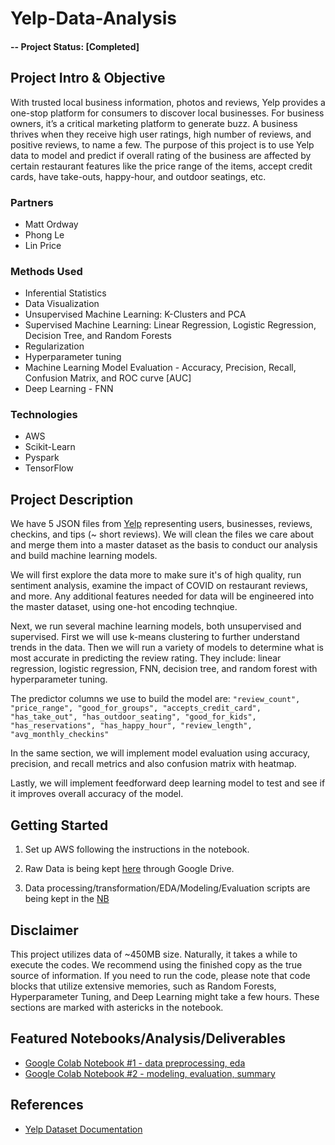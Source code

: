 # Yelp-Data-Analysis
#### -- Project Status: [Completed]

## Project Intro & Objective
With trusted local business information, photos and reviews, Yelp provides a one-stop platform for consumers to discover local businesses. For business owners, it’s a critical marketing platform to generate buzz. A business thrives when they receive high user ratings, high number of reviews, and positive reviews, to name a few. The purpose of this project is to use Yelp data to model and predict if overall rating of the business are affected by certain restaurant features like the price range of the items, accept credit cards, have take-outs, happy-hour, and outdoor seatings, etc.


### Partners
* Matt Ordway
* Phong Le
* Lin Price

### Methods Used
* Inferential Statistics
* Data Visualization
* Unsupervised Machine Learning: K-Clusters and PCA
* Supervised Machine Learning: Linear Regression, Logistic Regression, Decision Tree, and Random Forests
* Regularization
* Hyperparameter tuning
* Machine Learning Model Evaluation - Accuracy, Precision, Recall, Confusion Matrix, and ROC curve [AUC]
* Deep Learning - FNN


### Technologies
* AWS
* Scikit-Learn
* Pyspark
* TensorFlow

## Project Description
We have 5 JSON files from [Yelp](https://www.yelp.com/dataset/documentation/main) representing users, businesses, reviews, checkins, and tips (~ short reviews). We will clean the files we care about and merge them into a master dataset as the basis to conduct our analysis and build machine learning models. 

We will first explore the data more to make sure it's of high quality, run sentiment analysis, examine the impact of COVID on restaurant reviews, and more. Any additional features needed for data will be engineered into the master dataset, using one-hot encoding technqiue. 

Next, we run several machine learning models, both unsupervised and supervised. First we will use k-means clustering to further understand trends in the data. Then we will run a variety of models to determine what is most accurate in predicting the review rating. They include: linear regression, logistic regression, FNN, decision tree, and random forest with hyperparameter tuning.

The predictor columns we use to build the model are:
```"review_count", "price_range", "good_for_groups", "accepts_credit_card", "has_take_out", "has_outdoor_seating", "good_for_kids", "has_reservations", "has_happy_hour", "review_length", "avg_monthly_checkins"```

In the same section, we will implement model evaluation using accuracy, precision, and recall metrics and also confusion matrix with heatmap. 

Lastly, we will implement feedforward deep learning model to test and see if it improves overall accuracy of the model. 

## Getting Started

1. Set up AWS following the instructions in the notebook.

3. Raw Data is being kept [here](https://drive.google.com/drive/folders/1B9sT11g-F-R3ifkLe9rloA4phKzbAO8Z?usp=share_link) through Google Drive.
    
3. Data processing/transformation/EDA/Modeling/Evaluation scripts are being kept in the [NB](https://colab.research.google.com/drive/1uBpqYS_SEux-N97jmCCxvRGMIm-mNctm?usp=share_link)

## Disclaimer
This project utilizes data of ~450MB size. Naturally, it takes a while to execute the codes. We recommend using the finished copy as the true source of information. If you need to run the code, please note that code blocks that utilize extensive memories, such as Random Forests, Hyperparameter Tuning, and Deep Learning might take a few hours. These sections are marked with astericks in the notebook.

## Featured Notebooks/Analysis/Deliverables
* [Google Colab Notebook #1 - data preprocessing, eda](https://colab.research.google.com/drive/1uBpqYS_SEux-N97jmCCxvRGMIm-mNctm?usp=share_link)
* [Google Colab Notebook #2 - modeling, evaluation, summary](https://colab.research.google.com/drive/1ipUpndrpZrtwiM0MhA5tnBkuYdrpPNNm?usp=sharing)

## References
* [Yelp Dataset Documentation](https://www.yelp.com/dataset/documentation/main)
